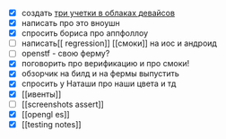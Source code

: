 - [x] создать [три учетки в облаках девайсов](credentials.md)
- [x]  написать про это вноушн
- [x] спросить бориса про аппфоллоу
- [ ] написать[[ regression]] [[смоки]] на иос и андроид
- [ ] openstf - свою ферму?
- [x] поговорить про верификацию и про смоки!
- [x] обзорчик на билд и на фермы выпустить
- [x] спросить у Наташи про наши цвета и тд 
- [x] [[ивенты]]
- [ ] [[screenshots assert]]
- [x] [[opengl es]]
- [x] [[testing notes]]
